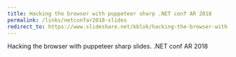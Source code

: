 ```yaml
---
title: Hacking the browser with puppeteer sharp .NET conf AR 2018
permalink: /links/netconfar2018-slides
redirect_to: https://www.slideshare.net/kblok/hacking-the-browser-with-puppeteer-sharp-net-conf-ar-2018
---
```

Hacking the browser with puppeteer sharp slides.
.NET conf AR 2018